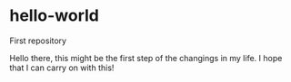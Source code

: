 # hello-world
First repository

Hello there, this might be the first step of the changings in my life.
I hope that I can carry on with this!
